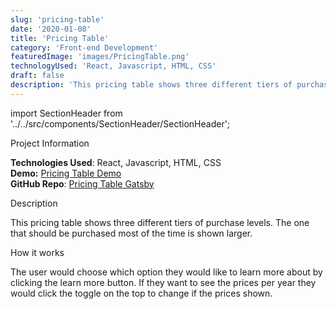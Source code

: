 ```yaml
---
slug: 'pricing-table'
date: '2020-01-08'
title: 'Pricing Table'
category: 'Front-end Development'
featuredImage: 'images/PricingTable.png'
technologyUsed: 'React, Javascript, HTML, CSS'
draft: false
description: 'This pricing table shows three different tiers of purchase levels. The one that should be purchased most of the time is shown larger.'
---
```


import SectionHeader from '../../src/components/SectionHeader/SectionHeader';

<SectionHeader>Project Information</SectionHeader>

**Technologies Used**: React, Javascript, HTML, CSS<br />
**Demo:** [Pricing Table Demo](https://examples.adamwebster.me/pricingtable)<br />
**GitHub Repo**: [Pricing Table Gatsby](https://github.com/adamwebster/react-tests/tree/master/src/pages/PricingTable/)

<SectionHeader>Description</SectionHeader>

This pricing table shows three different tiers of purchase levels. The one that should be purchased most of the time is shown larger.

<SectionHeader>How it works</SectionHeader>

The user would choose which option they would like to learn more about by clicking the learn more button. If they want to see the prices per year they would click the toggle on the top to change if the prices shown.
